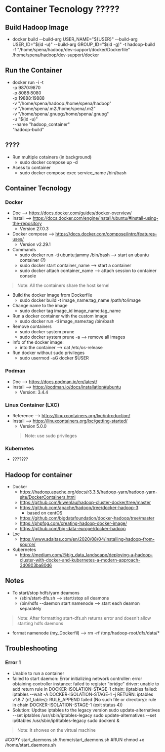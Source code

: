 # Container Tecnology ?????

## Build Hadoop Image
* docker build --build-arg USER_NAME="${USER}" --build-arg USER_ID="$(id -u)" --build-arg GROUP_ID="$(id -g)" -t hadoop-build \
  -f "/home/spena/hadoop/dev-support/docker/Dockerfile" /home/spena/hadoop/dev-support/docker

## Run the Container
* docker run -i -t \
  -p 9870:9870  \
  -p 8088:8080  \
  -p 19888:19888 \
  -v "/home/spena/hadoop:/home/spena/hadoop" \
  -v "/home/spena/.m2:/home/spena/.m2" \
  -v "/home/spena/.gnupg:/home/spena/.gnupg" \
  -u "$(id -u)" \
  --name "hadoop_container" \
  "hadoop-build"

## ????
* Run multiple cotainers (in background)
    * sudo docker compose up -d
*  Acess to container
    * sudo docker compose exec service_name /bin/bash


## Container Tecnology
### Docker 
* Doc --> https://docs.docker.com/guides/docker-overview/
* Install --> https://docs.docker.com/engine/install/ubuntu/#install-using-the-repository
    * Version 27.0.3
* Docker compose --> https://docs.docker.com/compose/intro/features-uses/
    * Version v2.29.1
* Commands 
    * sudo docker run -ti ubuntu:jammy /bin/bash --> start an ubuntu container (?)
    * sudo docker start container_name --> start a container
    * sudo docker attach container_name --> attach session to container console
> Note: All the containers share the host kernel
* Build the docker image from Dockerfile
    * sudo docker build -t image_name:tag_name /path/to/image
* Change name to the image
    * sudo docker tag image_id image_name:tag_name
* Run a docker container with the custom image
    * sudo docker run -ti image_name:tag /bin/bash
* Remove containers
    * sudo docker system prune
    * sudo docker system prune -a --> remove all images
* Info of the docker image:
    * into the container --> cat /etc/os-release
* Run docker without sudo privileges
    * sudo usermod -aG docker $USER

### Podman
* Doc --> https://docs.podman.io/en/latest/
* Install --> https://podman.io/docs/installation#ubuntu
    * Version: 3.4.4

### Linux Container (LXC)
* Reference --> https://linuxcontainers.org/lxc/introduction/
* Install --> https://linuxcontainers.org/lxc/getting-started/
    * Version 5.0.0
    > Note: use sudo privileges

### Kubernetes
* ???????


## Hadoop for container
* Docker 
    * https://hadoop.apache.org/docs/r3.3.5/hadoop-yarn/hadoop-yarn-site/DockerContainers.html
    * https://github.com/kiwenlau/hadoop-cluster-docker/tree/master
    * https://github.com/apache/hadoop/tree/docker-hadoop-3
        * based on centOS
    * https://github.com/bigdatafoundation/docker-hadoop/tree/master
    * https://phpfog.com/creating-hadoop-docker-image/
    * https://github.com/big-data-europe/docker-hadoop
* Lxc 
    * https://www.adaltas.com/en/2020/08/04/installing-hadoop-from-source/
* Kubernetes
    * https://medium.com/@big_data_landscape/deploying-a-hadoop-cluster-with-docker-and-kubernetes-a-modern-approach-3d0803ba80d6

## Notes
* To start/stop hdfs/yarn deamons
    * /sbin/start-dfs.sh --> start/stop all deamons
    * /bin/hdfs --daemon start namenode --> start each deamon separately
> Note: After formatting start-dfs.sh returns error and doesn't allow starting hdfs daemons
* format namenode (my_Dockerfil) --> rm -rf /tmp/hadoop-root/dfs/data/* 


## Troubleshooting
### Error 1
* Unable to run a container
* failed to start daemon: Error initializing network controller: error obtaining controller instance: failed to register "bridge" driver: unable to add return rule in DOCKER-ISOLATION-STAGE-1 chain:  (iptables failed: iptables --wait -A DOCKER-ISOLATION-STAGE-1 -j RETURN: iptables v1.8.7 (nf_tables):  RULE_APPEND failed (No such file or directory): rule in chain DOCKER-ISOLATION-STAGE-1
(exit status 4))
* Solution: Updtae iptables to the legacy version 
sudo update-alternatives --set iptables /usr/sbin/iptables-legacy
sudo update-alternatives --set ip6tables /usr/sbin/ip6tables-legacy
sudo dockerd &
 
> Note: It showes on the virtual machine


#COPY start_daemons.sh /home/start_daemons.sh
#RUN chmod +x /home/start_daemons.sh 